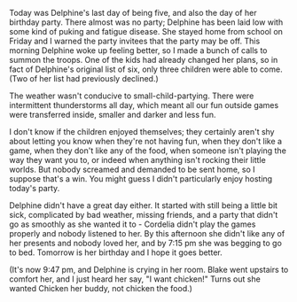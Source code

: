 <!--
.. title: Last Day of Five
.. date: 2009-05-09 21:58:41
.. author: Amy Brown
-->

Today was Delphine's last day of being five, and also the day
of her birthday party. There almost was no party; Delphine has
been laid low with some kind of puking and fatigue disease.
She stayed home from school on Friday and I warned the
party invitees that the party may be off. This morning
Delphine woke up feeling better, so I made a bunch of calls to
summon the troops.  One of the kids had already changed her 
plans, so in fact
of Delphine's original list of six, only three children
were able to come. (Two of her list had previously declined.)

The weather wasn't conducive to small-child-partying. There
were intermittent thunderstorms all day, which meant all our
fun outside games were transferred inside, smaller and darker
and less fun. 

I don't know if the children enjoyed themselves; they 
certainly aren't shy about letting you know when they're
not having fun, when they don't like a game, when they 
don't like any of the food, when someone isn't playing the
way they want you to, or indeed when anything isn't rocking
their little worlds. But nobody screamed and demanded to be
sent home, so I suppose that's a win. You might guess
I didn't particularly enjoy hosting today's party.

Delphine didn't have a great day either. It started
with still being a little bit sick, complicated by bad
weather, missing friends, and a party that didn't go as
smoothly as she wanted it to - Cordelia didn't play 
the games properly and nobody listened to her. By this 
afternoon she didn't
like any of her presents and nobody loved her, and by 7:15 pm
she was begging to go to bed. Tomorrow is her birthday
and I hope it goes better.

(It's now 9:47 pm, and Delphine is crying in her room. Blake
went upstairs to comfort her, and I just heard her say, 
"I want chicken!" Turns out she wanted Chicken her buddy,
not chicken the food.)



